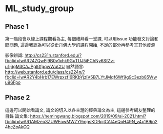 # ML_study_group

## Phase 1
第一階段會以線上課程觀看為主, 每個禮拜看一堂課, 可以用issue 功能發文討論和問問題, 這邊我認為可以從史丹佛大學的課程開始, 不足的部分再參考其其他資源

影像辨識: http://cs231n.stanford.edu/?fbclid=IwAR24ZQwFj9B0v1xhk9GuTUJ5iFChNy6SfZv-u1j6gM3CAJPglGfgqwWuCtU
自然語言: http://web.stanford.edu/class/cs224n/?fbclid=IwAR2Y4bHrb17EWrpxzfI6RKbYjzlV5B7LYtJMqf6Wf9g9c3ezb85Wwu96Fpo

## Phase 2 
這邊可以開始看論文, 論文的切入以各主題的經典論文為主, 這邊參考網友整理的目錄
論文集: https://hemingwang.blogspot.com/2019/09/ai-2021.html?fbclid=IwAR1AMzeo3ZUWEowMWZY9mgsKDRqjICAt4eQoH49N_v4x1B9jo24hcZoAkCQ

